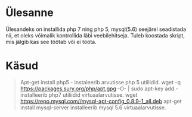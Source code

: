 # Ülesanne 
Ülesandeks on installida php 7 ning php 5, mysql(5.6) seejärel seadistada nii, et oleks võimalik kontrollida läbi veebilehitseja. Tuleb koostada skript, mis jälgib kas see töötab või ei tööta.
# Käsud
> Apt-get install php5 - instaleerib arvutisse php 5 utiliidid.
> wget -q https://packages.sury.org/php/apt.gpg -O- | sudo apt-key add - installeerib php7 utiliidid virtuaalarvutisse.
> wget https://repo.mysql.com//mysql-apt-config_0.8.9-1_all.deb
apt-get install mysql-server installeerib mysql 5.6 virtuaalarvutisse.

